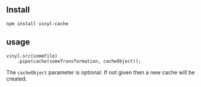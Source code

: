## Install

`npm install vinyl-cache`

## usage

```
vinyl.src(someFile)
	.pipe(cache(someTransformation, cacheObject));
```

The `cacheObject` parameter is optional. If not given then a new cache will be created.
